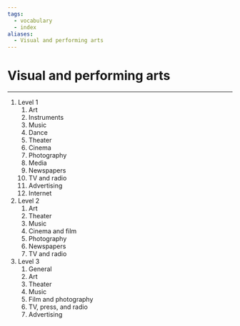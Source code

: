 ```yaml
---
tags:
  - vocabulary
  - index
aliases:
  - Visual and performing arts
---
```

# Visual and performing arts
---
1. Level 1
	1. Art
	2. Instruments
	3. Music
	4. Dance
	5. Theater
	6. Cinema
	7. Photography
	8. Media
	9. Newspapers
	10. TV and radio
	11. Advertising
	12. Internet
2. Level 2
	1. Art
	2. Theater
	3. Music
	4. Cinema and film
	5. Photography
	6. Newspapers
	7. TV and radio
3. Level 3
	1. General
	2. Art
	3. Theater
	4. Music
	5. Film and photography
	6. TV, press, and radio
	7. Advertising